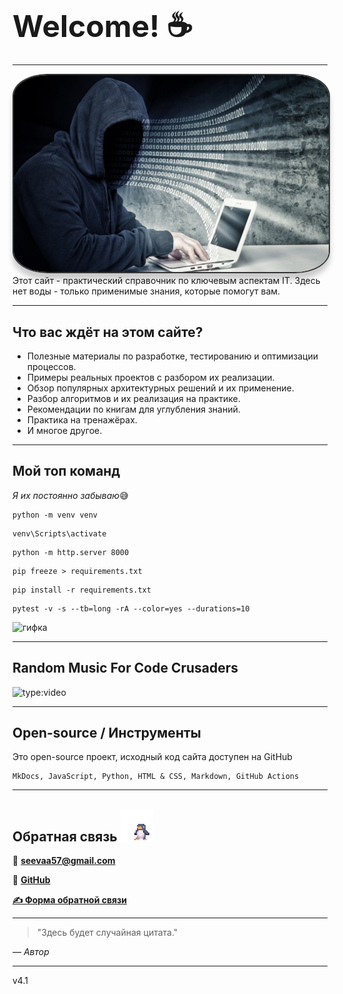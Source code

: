 <div>
  <h1 class="neon-text-gold" style="font-size: 3rem; margin-bottom: 10px;"
      onmouseout="this.textContent='Welcome! ☕'">
    Welcome! ☕
  </h1>
</div>

---
<style>
  .avatar {
    border-radius: 11%; /* Круглая рамка */
    border: 2px solid #333; /* Тёмная граница */
    box-shadow: 0 10px 8px rgba(0, 0, 0, 0.2); /* Тень */
    transition: transform 1.3s ease; /* Эффект при наведении */
  }

  .avatar:hover {
    transform: scale(1.1); /* Увеличение при наведении */
  }
</style>

<div style="text-align: center;">
  <img src="images/haker.jpg" alt="Хакер" class="avatar" style="width: 800px;">
</div>
Этот сайт - практический справочник по ключевым аспектам IT. Здесь нет воды - только применимые знания, которые помогут вам.

---

## <h2 class="neon-text-pink">Что вас ждёт на этом сайте?</h2>
- Полезные материалы по разработке, тестированию и оптимизации процессов.
- Примеры реальных проектов с разбором их реализации.
- Обзор популярных архитектурных решений и их применение.
- Разбор алгоритмов и их реализация на практике.
- Рекомендации по книгам для углубления знаний.
- Практика на тренажёрах.
- И многое другое.

---

## <h2 class="neon-text-green">Мой топ команд</h2>

_Я их постоянно забываю_😅
```
python -m venv venv
```
```
venv\Scripts\activate
```
```
python -m http.server 8000
```
```
pip freeze > requirements.txt
```
```
pip install -r requirements.txt
```
```
pytest -v -s --tb=long -rA --color=yes --durations=10
```

![гифка](https://media1.giphy.com/media/v1.Y2lkPTc5MGI3NjExcWc2czluZThxZXl6NGk3NG82djZ4cWZ0bWY0NGVjeG5mZjR1eWR2YiZlcD12MV9pbnRlcm5hbF9naWZfYnlfaWQmY3Q9Zw/3oz8xRICW5msyoRUv6/giphy.gif)

---

## <h2 class="neon-text-blue">Random Music For Code Crusaders</h2>

![type:video](https://www.youtube.com/embed/BLqktDBIew8?si=QUZOM0gDxEc5nflA)

---

## <h2 class="neon-text-purple">Open-source / Инструменты</h2>


Это open-source проект, исходный код сайта доступен на GitHub

```
MkDocs, JavaScript, Python, HTML & CSS, Markdown, GitHub Actions
```

---


## <h2 class="neon-text-orange">Обратная связь <img src="images/Z5cP.gif" alt="Анимация" class="gif-background"></h2>

📧 **[seevaa57@gmail.com](mailto:seevaa57@gmail.com)**  

🐙 **[GitHub](https://github.com/Showtimeeee)**  

**[✍️ Форма обратной связи](feedback/feedback.md)**

---


<!DOCTYPE html>
<html lang="en">
<head>
    <meta charset="UTF-8">
    <meta name="viewport" content="width=device-width, initial-scale=1.0">
    <title>Главная страница</title>
    <!-- Подключение CSS -->
    <link rel="stylesheet" href="css/styles.css"> <!-- Путь к папке css -->
</head>
<body>
    <!-- Блок для случайной цитаты -->
    <div id="random-quote" class="quote">
        <blockquote>"Здесь будет случайная цитата."</blockquote>
        <cite>— Автор</cite>
    </div>
</body>
</html>

---

<div class="version-container">
    <div class="version-info">
        v4.1
    </div>
</div>
